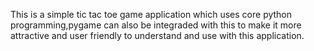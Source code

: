 This is a simple tic tac toe game application which uses core python programming,pygame can also be integraded with this to make it more attractive and user friendly to understand and use with this application.
